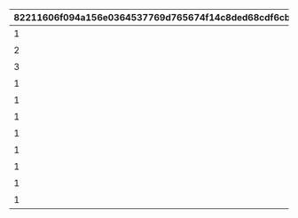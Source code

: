 |82211606f094a156e0364537769d765674f14c8ded68cdf6cb7fecb02b7fe0e8|fadb473091d60bb0d2f73bfc63c9d98c5dfe8a5e4bd0644f980c24cc4c9eb0ac|2d93176a29139608895cad6af3865de37d0a1338b2ca5ddb69630f6c3fcdca10|4f270ae39a4246f671accf6c0567905bbc186f8b71326ce804d3ceec4fe780d7|b769a37d43d51aaf9c07de9985808ae68400afa23ff105373bb5a6792126afc0|4ed150c91a81258aacf5fe51ac7b56d7be266ec4eeac9e64eb004f65c66e48a5|
| --- | --- | --- | --- | --- | --- |
|1|1|おまかせ|2020-02-15 15:00:00||1|
|2|2|デフォルト|2020-02-15 15:00:00||2|
|3|3|アニバーサリー|2020-02-15 15:00:00||3|
|1|4|ピンク|2020-02-15 15:00:00||4|
|1|5|レッド|2020-02-15 15:00:00||5|
|1|6|イエロー|2020-02-15 15:00:00||6|
|1|7|グリーン|2020-02-15 15:00:00||7|
|1|8|ライトブルー|2020-02-15 15:00:00||8|
|1|9|ブルー|2020-02-15 15:00:00||9|
|1|10|パープル|2020-02-15 15:00:00||10|
|1|11|グレー|2020-02-15 15:00:00||11|